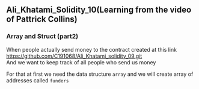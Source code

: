 ## Ali_Khatami_Solidity_10(Learning from the video of Pattrick Collins)

### Array and Struct (part2)

When people actually send money to the contract created at this link https://github.com/C191068/Ali_Khatami_solidity_09.git<br>
And we want to keep track of all people who send us money<br>

For that at first we need the data structure ```array```  and we will create array of addresses called ```funders``` <br>
